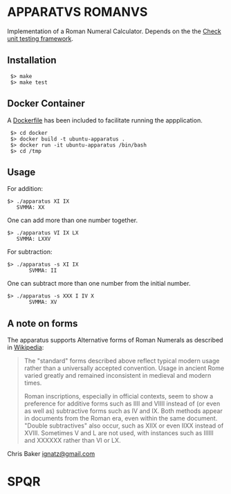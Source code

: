 # APPARATVS ROMANVS

Implementation of a Roman Numeral Calculator. Depends on the the [Check unit testing framework](https://libcheck.github.io/check/).

## Installation

     $> make
     $> make test 

## Docker Container

 A [Dockerfile](https://www.docker.com/) has been included to facilitate running the appplication.

     $> cd docker
     $> docker build -t ubuntu-apparatus .
     $> docker run -it ubuntu-apparatus /bin/bash
     $> cd /tmp

## Usage

For addition:

    $> ./apparatus XI IX
       SVMMA: XX

One can add more than one number together.

    $> ./apparatus VI IX LX
       SVMMA: LXXV

For subtraction:

    $> ./apparatus -s XI IX
           SVMMA: II

One can subtract more than one number from the initial number.

    $> ./apparatus -s XXX I IV X
           SVMMA: XV

## A note on forms

The apparatus supports Alternative forms of Roman Numerals as described in [Wikipedia](https://en.wikipedia.org/wiki/Roman_numerals#Alternative_forms):

> The "standard" forms described above reflect typical modern usage rather than a universally 
> accepted convention. Usage in ancient Rome varied greatly and remained inconsistent in 
> medieval and modern times.
>
> Roman inscriptions, especially in official contexts, seem to show a preference for additive 
> forms such as IIII and VIIII instead of (or even as well as) subtractive forms such as IV and 
> IX. Both methods appear in documents from the Roman era, even within the same document. 
> "Double subtractives" also occur, such as XIIX or even IIXX instead of XVIII. Sometimes V and 
> L are not used, with instances such as IIIIII and XXXXXX rather than VI or LX.

Chris Baker <ignatz@gmail.com>

# SPQR
